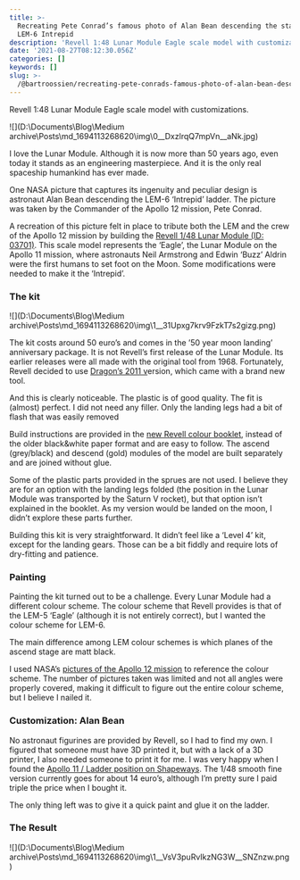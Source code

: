 ```yaml
---
title: >-
  Recreating Pete Conrad’s famous photo of Alan Bean descending the stairs of
  LEM-6 Intrepid
description: 'Revell 1:48 Lunar Module Eagle scale model with customizations.'
date: '2021-08-27T08:12:30.056Z'
categories: []
keywords: []
slug: >-
  /@bartroossien/recreating-pete-conrads-famous-photo-of-alan-bean-descending-the-stairs-of-lem-6-intrepid-5816dd2dd59f
---
```


Revell 1:48 Lunar Module Eagle scale model with customizations.

![](D:\Documents\Blog\Medium archive\Posts\md_1694113268620\img\0__DxzlrqQ7mpVn__aNk.jpg)

I love the Lunar Module. Although it is now more than 50 years ago, even today it stands as an engineering masterpiece. And it is the only real spaceship humankind has ever made.

One NASA picture that captures its ingenuity and peculiar design is astronaut Alan Bean descending the LEM-6 ‘Intrepid’ ladder. The picture was taken by the Commander of the Apollo 12 mission, Pete Conrad.

A recreation of this picture felt in place to tribute both the LEM and the crew of the Apollo 12 mission by building the [Revell 1/48 Lunar Module (ID: 03701)](https://www.revell.de/en/products/modelmaking/space-scifi/apollo-11-lunar-module-eagle.html). This scale model represents the ‘Eagle’, the Lunar Module on the Apollo 11 mission, where astronauts Neil Armstrong and Edwin ‘Buzz’ Aldrin were the first humans to set foot on the Moon. Some modifications were needed to make it the ‘Intrepid’.

### The kit

![](D:\Documents\Blog\Medium archive\Posts\md_1694113268620\img\1__31Upxg7krv9FzkT7s2gizg.png)

The kit costs around 50 euro’s and comes in the ’50 year moon landing’ anniversary package. It is not Revell’s first release of the Lunar Module. Its earlier releases were all made with the original tool from 1968. Fortunately, Revell decided to use [Dragon’s 2011 v](https://www.scalemates.com/kits/revell-03701-apollo-11-lunar-module-eagle--1182705)ersion, which came with a brand new tool.

And this is clearly noticeable. The plastic is of good quality. The fit is (almost) perfect. I did not need any filler. Only the landing legs had a bit of flash that was easily removed

Build instructions are provided in the [new Revell colour booklet](https://downloads.revell.de/Manuals-Modelkits/03701.pdf), instead of the older black&white paper format and are easy to follow. The ascend (grey/black) and descend (gold) modules of the model are built separately and are joined without glue.

Some of the plastic parts provided in the sprues are not used. I believe they are for an option with the landing legs folded (the position in the Lunar Module was transported by the Saturn V rocket), but that option isn’t explained in the booklet. As my version would be landed on the moon, I didn’t explore these parts further.

Building this kit is very straightforward. It didn’t feel like a ‘Level 4’ kit, except for the landing gears. Those can be a bit fiddly and require lots of dry-fitting and patience.

### Painting

Painting the kit turned out to be a challenge. Every Lunar Module had a different colour scheme. The colour scheme that Revell provides is that of the LEM-5 ‘Eagle’ (although it is not entirely correct), but I wanted the colour scheme for LEM-6.

The main difference among LEM colour schemes is which planes of the ascend stage are matt black.

I used NASA’s [pictures of the Apollo 12 mission](https://apollomaniacs.com/apollo/mission_as507_photo_e.htm) to reference the colour scheme. The number of pictures taken was limited and not all angles were properly covered, making it difficult to figure out the entire colour scheme, but I believe I nailed it.

### Customization: Alan Bean

No astronaut figurines are provided by Revell, so I had to find my own. I figured that someone must have 3D printed it, but with a lack of a 3D printer, I also needed someone to print it for me. I was very happy when I found the [Apollo 11 / Ladder position on Shapeways](https://www.shapeways.com/product/VVTSPCNWD/apollo-11-ladder-position?productConfiguration=63101419&etId=196013167&optionId=63101419). The 1/48 smooth fine version currently goes for about 14 euro’s, although I’m pretty sure I paid triple the price when I bought it.

The only thing left was to give it a quick paint and glue it on the ladder.

### The Result

![](D:\Documents\Blog\Medium archive\Posts\md_1694113268620\img\1__VsV3puRvIkzNG3W__SNZnzw.png)